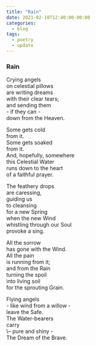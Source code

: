 ```yaml
---
title: "Rain"
date: 2021-02-18T12:40:00-00:00
categories:
  - blog
tags:
  - poetry
  - update
---
```


### Rain ###

Crying angels  
on celestial pillows  
are writing dreams  
with their clear tears;  
and sending them  
\- if they can \-  
down from the Heaven.

Some gets cold  
from it.  
Some gets soaked  
from it.  
And, hopefully, somewhere  
this Celestial Water  
runs down to the heart  
of a faithful prayer. 

The feathery drops  
are caressing,  
guiding us  
to cleansing  
for a new Spring  
when the new Wind  
whistling through our Soul  
provoke a sing.  

All the sorrow  
has gone with the Wind.  
All the pain  
is running from it;  
and from the Rain  
turning the spoil  
into living soil  
for the sprouting Grain.  

Flying angels  
\- like wind from a willow \-  
leave the Safe.  
The Water-bearers  
carry  
\– pure and shiny \-  
The Dream of the Brave.